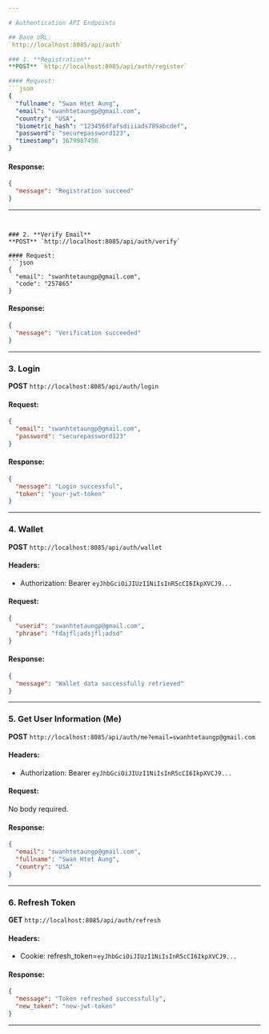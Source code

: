 ```yaml
---

# Authentication API Endpoints

## Base URL:
`http://localhost:8085/api/auth`

### 1. **Registration**
**POST** `http://localhost:8085/api/auth/register`

#### Request:
```json
{
  "fullname": "Swan Htet Aung",
  "email": "swanhtetaungp@gmail.com",
  "country": "USA",
  "biometric_hash": "123456dfafsdiiiads789abcdef",
  "password": "securepassword123",
  "timestamp": 1679987456
}
```

#### Response:
```json
{
  "message": "Registration succeed"
}
```

---
```


### 2. **Verify Email**
**POST** `http://localhost:8085/api/auth/verify`

#### Request:
```json
{
  "email": "swanhtetaungp@gmail.com",
  "code": "257865"
}
```

#### Response:
```json
{
  "message": "Verification succeeded"
}
```

---

### 3. **Login**
**POST** `http://localhost:8085/api/auth/login`

#### Request:
```json
{
  "email": "swanhtetaungp@gmail.com",
  "password": "securepassword123"
}
```

#### Response:
```json
{
  "message": "Login successful",
  "token": "your-jwt-token"
}
```

---

### 4. **Wallet**
**POST** `http://localhost:8085/api/auth/wallet`

#### Headers:
- Authorization: Bearer `eyJhbGciOiJIUzI1NiIsInR5cCI6IkpXVCJ9...`

#### Request:
```json
{
  "userid": "swanhtetaungp@gmail.com",
  "phrase": "fdajfl;adsjfl;adsd"
}
```

#### Response:
```json
{
  "message": "Wallet data successfully retrieved"
}
```

---

### 5. **Get User Information (Me)**
**POST** `http://localhost:8085/api/auth/me?email=swanhtetaungp@gmail.com`

#### Headers:
- Authorization: Bearer `eyJhbGciOiJIUzI1NiIsInR5cCI6IkpXVCJ9...`

#### Request:
No body required.

#### Response:
```json
{
  "email": "swanhtetaungp@gmail.com",
  "fullname": "Swan Htet Aung",
  "country": "USA"
}
```

---

### 6. **Refresh Token**
**GET** `http://localhost:8085/api/auth/refresh`

#### Headers:
- Cookie: refresh_token=`eyJhbGciOiJIUzI1NiIsInR5cCI6IkpXVCJ9...`

#### Response:
```json
{
  "message": "Token refreshed successfully",
  "new_token": "new-jwt-token"
}
```

--- 
